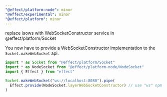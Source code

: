 ```yaml
---
"@effect/platform-node": minor
"@effect/experimental": minor
"@effect/platform": minor
---
```


replace isows with WebSocketConstructor service in @effect/platform/Socket

You now have to provide a WebSocketConstructor implementation to the `Socket.makeWebSocket` api.

```ts
import * as Socket from "@effect/platform/Socket"
import * as NodeSocket from "@effect/platform-node/NodeSocket"
import { Effect } from "effect"

Socket.makeWebSocket("ws://localhost:8080").pipe(
  Effect.provide(NodeSocket.layerWebSocketConstructor) // use "ws" npm package
)
```
